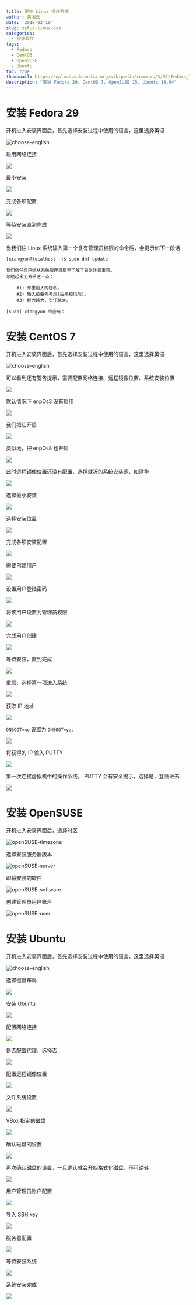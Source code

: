 ```yaml
---
title: 安装 Linux 操作系统
author: 黄湘云
date: '2018-02-19'
slug: setup-linux-oss
categories:
  - 统计软件
tags:
  - Fedora
  - CentOS
  - OpenSUSE
  - Ubuntu
toc: true
thumbnail: https://upload.wikimedia.org/wikipedia/commons/3/3f/Fedora_logo.svg
description: "安装 Fedora 29, CentOS 7, OpenSUSE 15, Ubuntu 18.04"
---
```



# 安装 Fedora 29

开机进入安装界面后，首先选择安装过程中使用的语言，这里选择英语

![choose-english](https://wp-contents.netlify.com/2019/01/Fedora/01.png)

启用网络连接

![](https://wp-contents.netlify.com/2019/01/Fedora/02.png)

最小安装

![](https://wp-contents.netlify.com/2019/01/Fedora/03.png)

完成各项配置

![](https://wp-contents.netlify.com/2019/01/Fedora/04.png)

等待安装直到完成

![](https://wp-contents.netlify.com/2019/01/Fedora/05.png)


当我们往 Linux 系统输入第一个含有管理员权限的命令后，会提示如下一段话

```
[xiangyun@localhost ~]$ sudo dnf update

我们信任您已经从系统管理员那里了解了日常注意事项。
总结起来无外乎这三点：

    #1) 尊重别人的隐私。
    #2) 输入前要先考虑(后果和风险)。
    #3) 权力越大，责任越大。

[sudo] xiangyun 的密码：
```

# 安装 CentOS 7

开机进入安装界面后，首先选择安装过程中使用的语言，这里选择英语

![choose-english](https://wp-contents.netlify.com/2018/12/installation-centos/01-choose-english.png)

可以看到还有警告提示，需要配置网络连接、远程镜像位置、系统安装位置

![](https://wp-contents.netlify.com/2018/12/installation-centos/02-settings.png)

默认情况下 enpOs3 没有启用

![](https://wp-contents.netlify.com/2018/12/installation-centos/02-network-01.png)

我们把它开启

![](https://wp-contents.netlify.com/2018/12/installation-centos/02-network-02.png)

类似地，把 enpOs8 也开启

![](https://wp-contents.netlify.com/2018/12/installation-centos/02-network-03.png)

此时远程镜像位置还没有配置，选择就近的系统安装源，如清华

![](https://wp-contents.netlify.com/2018/12/installation-centos/03-installation-source.png)

选择最小安装

![](https://wp-contents.netlify.com/2018/12/installation-centos/04-minimal-install.png)

选择安装位置

![](https://wp-contents.netlify.com/2018/12/installation-centos/05-installation-destination.png)

完成各项安装配置

![](https://wp-contents.netlify.com/2018/12/installation-centos/06-settings-down.png)

需要创建用户

![](https://wp-contents.netlify.com/2018/12/installation-centos/07-start-installation.png)

设置用户登陆密码

![](https://wp-contents.netlify.com/2018/12/installation-centos/08-root.png)

将该用户设置为管理员权限

![](https://wp-contents.netlify.com/2018/12/installation-centos/09-user-create.png)

完成用户创建

![](https://wp-contents.netlify.com/2018/12/installation-centos/10-accounts-down.png)

等待安装，直到完成

![](https://wp-contents.netlify.com/2018/12/installation-centos/11-installation-finish-reboot.png)

重启，选择第一项进入系统

![](https://wp-contents.netlify.com/2018/12/installation-centos/12-start-os.png)

获取 IP 地址

![](https://wp-contents.netlify.com/2018/12/installation-centos/13-configure-network.png)

`ONBOOT=no` 设置为 `ONBOOT=yes`

![](https://wp-contents.netlify.com/2018/12/installation-centos/14-onboot-yes.png)

将获得的 IP 输入 PUTTY

![](https://wp-contents.netlify.com/2018/12/installation-centos/15-PuTTY.png)

第一次连接虚拟机中的操作系统， PUTTY 会有安全提示，选择是，登陆进去

![](https://wp-contents.netlify.com/2018/12/installation-centos/16-PuTTY-Security.png)

# 安装 OpenSUSE

开机进入安装界面后，选择时区

![openSUSE-timezone](https://wp-contents.netlify.com/2019/03/openSUSE_timezone.png)

选择安装服务器版本

![openSUSE-server](https://wp-contents.netlify.com/2019/03/openSUSE_server.png)

即将安装的软件

![openSUSE-software](https://wp-contents.netlify.com/2019/03/openSUSE_software.png)

创建管理员用户账户

![openSUSE-user](https://wp-contents.netlify.com/2019/03/openSUSE_user.png)

# 安装 Ubuntu

开机进入安装界面后，首先选择安装过程中使用的语言，这里选择英语

![choose-english](https://wp-contents.netlify.com/2019/01/Bionic/01.png)

选择键盘布局

![](https://wp-contents.netlify.com/2019/01/Bionic/02.png)

安装 Ubuntu

![](https://wp-contents.netlify.com/2019/01/Bionic/03.png)

配置网络连接

![](https://wp-contents.netlify.com/2019/01/Bionic/04.png)

是否配置代理，选择否

![](https://wp-contents.netlify.com/2019/01/Bionic/05.png)

配置远程镜像位置

![](https://wp-contents.netlify.com/2019/01/Bionic/06.png)

文件系统设置

![](https://wp-contents.netlify.com/2019/01/Bionic/07.png)

VBox 指定的磁盘

![](https://wp-contents.netlify.com/2019/01/Bionic/08.png)

确认磁盘的设置

![](https://wp-contents.netlify.com/2019/01/Bionic/09.png)

再次确认磁盘的设置，一旦确认就会开始格式化磁盘，不可逆转

![](https://wp-contents.netlify.com/2019/01/Bionic/10.png)

用户管理员账户配置

![](https://wp-contents.netlify.com/2019/01/Bionic/11.png)

导入 SSH key

![](https://wp-contents.netlify.com/2019/01/Bionic/12.png)

服务器配置

![](https://wp-contents.netlify.com/2019/01/Bionic/13.png)

等待安装系统

![](https://wp-contents.netlify.com/2019/01/Bionic/14.png)

系统安装完成

![](https://wp-contents.netlify.com/2019/01/Bionic/15.png)
